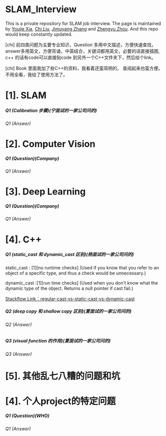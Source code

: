 # SLAM_Interview
This is a private repository for SLAM job interview. The page is maintained by [Youjie Xia](https://github.com/YoujieXia), [Chi Liu](https://github.com/AmosLewis), [Jimuyang Zhang](https://github.com/Jimuyangz) and [Zhengyu Zhou](https://github.com/z78406). And this repo would keep constantly updated. 

[chi] 前四类问题为主要专业知识，Question 多用中文描述，方便快速查找，answer多用英文，方便背诵，中英结合，关键词都用英文，必要的话直接插图, c++ 的话有code可以直接贴code 到另外一个C++文件夹下，然后给个link。

[chi] Book 里面我加了些C++的资料，我看着还蛮简明的， 查阅起来也蛮方便。不用全看，我给了使用方法了。
# [1]. SLAM
##### Q1 (Calibration 步骤)(宁面试的一家公司问的)
###### Q1 (Answer)
# [2]. Computer Vision
##### Q1 (Question)(Company)
###### Q1 (Answer)
# [3]. Deep Learning
##### Q1 (Question)(Company)
###### Q1 (Answer)
# [4]. C++
##### Q1 (static_cast 和 dynamic_cast 区别)(杨面试的一家公司问的)
static_cast : [1][no runtime checks] (Used if you know that you refer to an object of a specific type, and thus a check would be unnecessary.)

dynamic_cast :[1][run time checks] (Used when you don't know what the dynamic type of the object. Returns a null pointer if cast fail.)

[Stackflow Link：regular-cast-vs-static-cast-vs-dynamic-cast](https://stackoverflow.com/questions/28002/regular-cast-vs-static-cast-vs-dynamic-cast)
##### Q2 (deep copy 和 shallow copy 区别)(夏面试的一家公司问的)
###### Q2 (Answer)
##### Q3 (visual function 的作用)(夏面试的一家公司问的)
###### Q3 (Answer)
# [5]. 其他乱七八糟的问题和坑
# [4]. 个人project的特定问题
##### Q1 (Question)(WHO)
###### Q1 (Answer)
